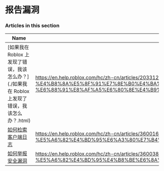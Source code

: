 # 报告漏洞  
### Articles in this section
Name|URL
-|-
[如果我在 Roblox 上发现了错误，我该怎么办？](./如果我在 Roblox 上发现了错误，我该怎么办？.html) |https://en.help.roblox.com/hc/zh-cn/articles/203312900-%E5%A6%82%E6%9E%9C%E6%88%91%E5%9C%A8-Roblox-%E4%B8%8A%E5%8F%91%E7%8E%B0%E4%BA%86%E9%94%99%E8%AF%AF-%E6%88%91%E8%AF%A5%E6%80%8E%E4%B9%88%E5%8A%9E-
[如何检索客户端日志](./如何检索客户端日志.html) |https://en.help.roblox.com/hc/zh-cn/articles/360016022492-%E5%A6%82%E4%BD%95%E6%A3%80%E7%B4%A2%E5%AE%A2%E6%88%B7%E7%AB%AF%E6%97%A5%E5%BF%97
[如何举报安全漏洞](./如何举报安全漏洞.html) |https://en.help.roblox.com/hc/zh-cn/articles/360038516512-%E5%A6%82%E4%BD%95%E4%B8%BE%E6%8A%A5%E5%AE%89%E5%85%A8%E6%BC%8F%E6%B4%9E